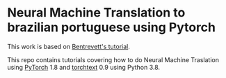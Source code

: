 # Neural Machine Translation to brazilian portuguese using Pytorch

This work is based on [Bentrevett's tutorial](https://github.com/bentrevett/pytorch-seq2seq). 

This repo contains tutorials covering how to do Neural Machine Traslation using [PyTorch](https://github.com/pytorch/pytorch) 1.8 and [torchtext](https://github.com/pytorch/text) 0.9 using Python 3.8.
